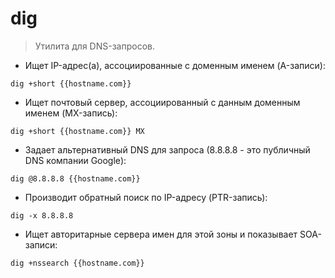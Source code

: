 # dig

> Утилита для DNS-запросов.

- Ищет IP-адрес(а), ассоциированные с доменным именем (A-записи):

`dig +short {{hostname.com}}`

- Ищет почтовый сервер, ассоциированный с данным доменным именем (MX-запись):

`dig +short {{hostname.com}} MX`

- Задает альтернативный DNS для запроса (8.8.8.8 - это публичный DNS компании Google):

`dig @8.8.8.8 {{hostname.com}}`

- Производит обратный поиск по IP-адресу (PTR-запись):

`dig -x 8.8.8.8`

- Ищет авторитарные сервера имен для этой зоны и показывает SOA-записи:

`dig +nssearch {{hostname.com}}`
